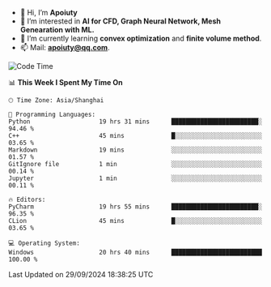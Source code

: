- 👋 Hi, I’m **Apoiuty**
- 👀 I’m interested in **AI for CFD, Graph Neural Network, Mesh Genearation with ML.**
- 🌱 I’m currently learning **convex optimization** and **finite volume method**.
- 📫 Mail: **apoiuty@qq.com**.


<!--START_SECTION:waka-->
![Code Time](http://img.shields.io/badge/Code%20Time-1%2C282%20hrs%204%20mins-blue)

📊 **This Week I Spent My Time On** 

```text
🕑︎ Time Zone: Asia/Shanghai

💬 Programming Languages: 
Python                   19 hrs 31 mins      ████████████████████████░   94.46 % 
C++                      45 mins             █░░░░░░░░░░░░░░░░░░░░░░░░   03.65 % 
Markdown                 19 mins             ░░░░░░░░░░░░░░░░░░░░░░░░░   01.57 % 
GitIgnore file           1 min               ░░░░░░░░░░░░░░░░░░░░░░░░░   00.14 % 
Jupyter                  1 min               ░░░░░░░░░░░░░░░░░░░░░░░░░   00.11 % 

🔥 Editors: 
PyCharm                  19 hrs 55 mins      ████████████████████████░   96.35 % 
CLion                    45 mins             █░░░░░░░░░░░░░░░░░░░░░░░░   03.65 % 

💻 Operating System: 
Windows                  20 hrs 40 mins      █████████████████████████   100.00 % 
```


 Last Updated on 29/09/2024 18:38:25 UTC
<!--END_SECTION:waka-->



<!---
Apoiuty/Apoiuty is a ✨ special ✨ repository because its `README.md` (this file) appears on your GitHub profile.
You can click the Preview link to take a look at your changes.
--->
